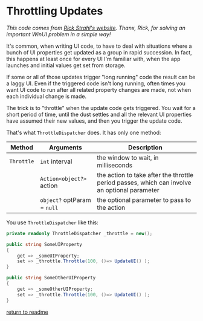 # Throttling Updates

*This code comes from [Rick Strahl's website](https://weblog.west-wind.com/posts/2017/jul/02/debouncing-and-throttling-dispatcher-events). Thanx, Rick, for solving an important WinUI problem in a simple way!*

It's common, when writing UI code, to have to deal with situations where a bunch of UI properties get updated as a group in rapid succession. In fact, this happens at least once for every UI I'm familiar with, when the app launches and initial values get set from storage.

If some or all of those updates trigger "long running" code the result can be a laggy UI. Even if the triggered code isn't long running, often times you want UI code to run after all related property changes are made, not when each individual change is made.

The trick is to "throttle" when the update code gets triggered. You wait for a short period of time, until the dust settles and all the relevant UI properties have assumed their new values, and then you trigger the update code.

That's what `ThrottleDispatcher` does. It has only one method:

|Method|Arguments|Description|
|------|---------|-----------|
|`Throttle`|`int` interval|the window to wait, in milliseconds|
||`Action<object?>` action|the action to take after the throttle period passes, which can involve an optional parameter|
||`object?` optParam = `null`|the optional parameter to pass to the action|

You use `ThrottleDispatcher` like this:

```csharp
private readonly ThrottleDispatcher _throttle = new();

public string SomeUIProperty
{
    get => _someUIProperty;
    set => _throttle.Throttle(100, ()=> UpdateUI() );
}

public string SomeOtherUIProperty
{
    get => _someOtherUIProperty;
    set => _throttle.Throttle(100, ()=> UpdateUI() );
}
```

[return to readme](readme.md)
